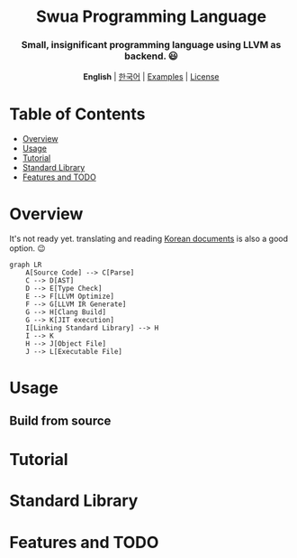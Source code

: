 <div align="center">

# Swua Programming Language

### Small, insignificant programming language using LLVM as backend. 😃

**English** | [한국어](./README.ko-KR.md) | [Examples](./examples) | [License](./LICENSE)

</div>

# Table of Contents

-   [Overview](#overview)
-   [Usage](#usage)
-   [Tutorial](#tutorial)
-   [Standard Library](#standard-library)
-   [Features and TODO](#features-and-todo)

# Overview

It's not ready yet. translating and reading [Korean documents](./README.ko-KR.md) is also a good option. 😉

```mermaid
graph LR
    A[Source Code] --> C[Parse]
    C --> D[AST]
    D --> E[Type Check]
    E --> F[LLVM Optimize]
    F --> G[LLVM IR Generate]
    G --> H[Clang Build]
    G --> K[JIT execution]
    I[Linking Standard Library] --> H
    I --> K
    H --> J[Object File]
    J --> L[Executable File]
```

# Usage

## Build from source

# Tutorial

# Standard Library

# Features and TODO
